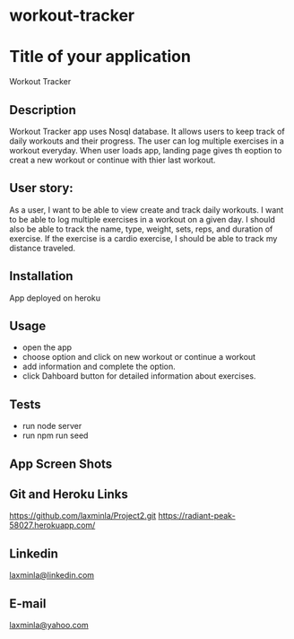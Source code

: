 # workout-tracker

# Title of your application
Workout Tracker

## Description
Workout Tracker app uses Nosql database. It allows users to keep track of daily workouts and their progress. The user can log multiple exercises in a workout everyday. When user loads app, landing page gives th eoption to creat a new workout or continue with thier last workout. 

## User story:
 As a user, I want to be able to view create and track daily workouts. I want to be able to log multiple exercises in a workout on a given day. I should also be able to track the name, type, weight, sets, reps, and duration of exercise. If the exercise is a cardio exercise, I should be able to track my distance traveled.

## Installation
App deployed on heroku

## Usage
- open the app
- choose option and click on new workout or continue a workout
- add information and complete the option.
- click Dahboard button for detailed information about exercises.

## Tests
- run node server
- run npm run seed

## App Screen Shots



## Git and Heroku Links
https://github.com/laxminla/Project2.git
https://radiant-peak-58027.herokuapp.com/

## Linkedin
laxminla@linkedin.com

## E-mail
laxminla@yahoo.com














